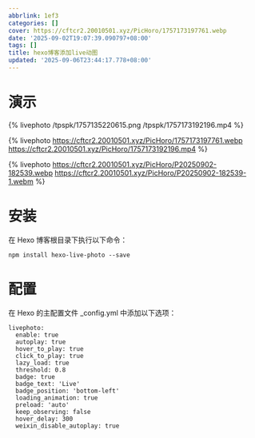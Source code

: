 ```yaml
---
abbrlink: 1ef3
categories: []
cover: https://cftcr2.20010501.xyz/PicHoro/1757173197761.webp
date: '2025-09-02T19:07:39.090797+08:00'
tags: []
title: hexo博客添加live动图
updated: '2025-09-06T23:44:17.778+08:00'
---
```

# 演示

{% livephoto /tpspk/1757135220615.png /tpspk/1757173192196.mp4 %}

{% livephoto https://cftcr2.20010501.xyz/PicHoro/1757173197761.webp https://cftcr2.20010501.xyz/PicHoro/1757173192196.mp4 %}

{% livephoto https://cftcr2.20010501.xyz/PicHoro/P20250902-182539.webp https://cftcr2.20010501.xyz/PicHoro/P20250902-182539-1.webm %}

# 安装

在 Hexo 博客根目录下执行以下命令：

```
npm install hexo-live-photo --save
```

# 配置

在 Hexo 的主配置文件 _config.yml 中添加以下选项：

```
livephoto:
  enable: true
  autoplay: true
  hover_to_play: true
  click_to_play: true
  lazy_load: true
  threshold: 0.8
  badge: true
  badge_text: 'Live'
  badge_position: 'bottom-left'
  loading_animation: true
  preload: 'auto'
  keep_observing: false
  hover_delay: 300
  weixin_disable_autoplay: true
```
